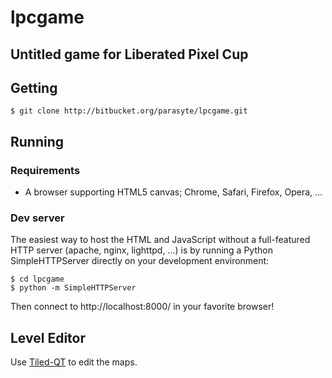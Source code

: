 lpcgame
=====

Untitled game for Liberated Pixel Cup
-------------------------------------

Getting
-------

    $ git clone http://bitbucket.org/parasyte/lpcgame.git

Running
-------

### Requirements ###

* A browser supporting HTML5 canvas; Chrome, Safari, Firefox, Opera, ...

### Dev server ###

The easiest way to host the HTML and JavaScript without a full-featured HTTP
server (apache, nginx, lighttpd, ...) is by running a Python SimpleHTTPServer
directly on your development environment:

    $ cd lpcgame
    $ python -m SimpleHTTPServer

Then connect to http://localhost:8000/ in your favorite browser!

Level Editor
------------

Use [Tiled-QT](http://www.mapeditor.org/) to edit the maps.
